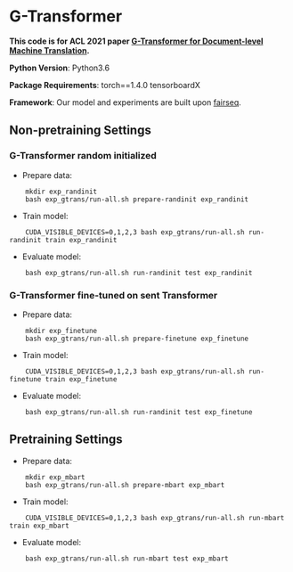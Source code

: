 # G-Transformer

**This code is for ACL 2021 paper [G-Transformer for Document-level Machine Translation](https://arxiv.org/abs/2105.14761).**

**Python Version**: Python3.6

**Package Requirements**: torch==1.4.0 tensorboardX

**Framework**: Our model and experiments are built upon [fairseq](https://github.com/pytorch/fairseq).

## Non-pretraining Settings

### G-Transformer random initialized
* Prepare data: 
```
    mkdir exp_randinit
    bash exp_gtrans/run-all.sh prepare-randinit exp_randinit
```

* Train model:
```
    CUDA_VISIBLE_DEVICES=0,1,2,3 bash exp_gtrans/run-all.sh run-randinit train exp_randinit
```

* Evaluate model:
```
    bash exp_gtrans/run-all.sh run-randinit test exp_randinit
```

### G-Transformer fine-tuned on sent Transformer
* Prepare data: 
```
    mkdir exp_finetune
    bash exp_gtrans/run-all.sh prepare-finetune exp_finetune
```

* Train model:
```
    CUDA_VISIBLE_DEVICES=0,1,2,3 bash exp_gtrans/run-all.sh run-finetune train exp_finetune
```

* Evaluate model:
```
    bash exp_gtrans/run-all.sh run-randinit test exp_finetune
```

## Pretraining Settings
* Prepare data: 
```
    mkdir exp_mbart
    bash exp_gtrans/run-all.sh prepare-mbart exp_mbart
```

* Train model:
```
    CUDA_VISIBLE_DEVICES=0,1,2,3 bash exp_gtrans/run-all.sh run-mbart train exp_mbart
```

* Evaluate model:
```
    bash exp_gtrans/run-all.sh run-mbart test exp_mbart
```
